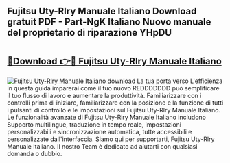 ## Fujitsu Uty-Rlry Manuale Italiano Download gratuit PDF - Part-NgK Italiano Nuovo manuale del proprietario di riparazione YHpDU

# <h2><a href="http://df95oj.blite.top/?on=Fujitsu+Uty-Rlry+Manuale+Italiano">🔗Download 👉🔴 Fujitsu Uty-Rlry Manuale Italiano</a></h2>

[![Fujitsu Uty-Rlry Manuale Italiano download](https://i.imgur.com/lujVjoI.png)](http://df95oj.blite.top/?on=Fujitsu+Uty-Rlry+Manuale+Italiano)
La tua porta verso L'efficienza in questa guida imparerai come il tuo nuovo REDDDDDDD può semplificare il tuo flusso di lavoro e aumentare la produttività. Familiarizzare con i controlli prima di iniziare, familiarizzare con la posizione e la funzione di tutti i pulsanti di controllo e le impostazioni sul Fujitsu Uty-Rlry Manuale Italiano. Le funzionalità avanzate di Fujitsu Uty-Rlry Manuale Italiano includono Supporto multilingue, traduzione in tempo reale, impostazioni personalizzabili e sincronizzazione automatica, tutte accessibili e personalizzate dall'interfaccia. Siamo qui per supportarti, Fujitsu Uty-Rlry Manuale Italiano. Il nostro Team è dedicato ad aiutarti con qualsiasi domanda o dubbio.
